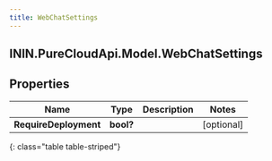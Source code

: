 ```yaml
---
title: WebChatSettings
---
```

## ININ.PureCloudApi.Model.WebChatSettings

## Properties

|Name | Type | Description | Notes|
|------------ | ------------- | ------------- | -------------|
| **RequireDeployment** | **bool?** |  | [optional] |
{: class="table table-striped"}


